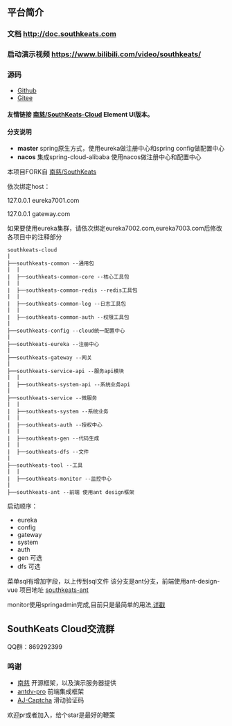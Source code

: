 ## 平台简介

### 文档 http://doc.southkeats.com 
### 启动演示视频 https://www.bilibili.com/video/southkeats/

### 源码
- [Github](https://github.com/liu172874793/southkeats-cloud-master.git)
- [Gitee](https://gitee.com/liu172874793/southkeats-cloud-master.git)

#### 友情链接 [南慈/SouthKeats-Cloud](https://github.com/liu172874793/southkeats-cloud-master.git) Element UI版本。
#### 分支说明

- **master** spring原生方式，使用eureka做注册中心和spring config做配置中心
- **nacos** 集成spring-cloud-alibaba 使用nacos做注册中心和配置中心

本项目FORK自  [南慈/SouthKeats](https://github.com/liu172874793/southkeats-cloud-master.git)

依次绑定host：

127.0.0.1 eureka7001.com

127.0.0.1 gateway.com

如果要使用eureka集群，请依次绑定eureka7002.com,eureka7003.com后修改各项目中的注释部分

```
southkeats-cloud
|
├──southkeats-common --通用包
|  |
|  ├──southkeats-common-core --核心工具包
|  |
|  ├──southkeats-common-redis --redis工具包
|  |
|  ├──southkeats-common-log --日志工具包
|  |
|  ├──southkeats-common-auth --权限工具包
|
├──southkeats-config --cloud统一配置中心
|
├──southkeats-eureka --注册中心
|
├──southkeats-gateway --网关
|
├──southkeats-service-api --服务api模块
|  |
|  ├──southkeats-system-api --系统业务api
|
├──southkeats-service --微服务
|  |
|  ├──southkeats-system --系统业务
|  |
|  ├──southkeats-auth --授权中心
|  |
|  ├──southkeats-gen --代码生成
|  |
|  ├──southkeats-dfs --文件
|
├──southkeats-tool --工具
|  |
|  ├──southkeats-monitor --监控中心
|
├──southkeats-ant --前端 使用ant design框架

```



启动顺序：
- eureka
- config
- gateway
- system
- auth
- gen 可选
- dfs 可选

菜单sql有增加字段，以上传到sql文件
该分支是ant分支，前端使用ant-design-vue 项目地址 [southkeats-ant](https://github.com/liu172874793/southkeats-ant-master.git)

monitor使用springadmin完成,目前只是最简单的用法,[详戳](http://southkeats.com/#/extra?id=%e7%9b%91%e6%8e%a7)

## SouthKeats Cloud交流群

QQ群：869292399

### 鸣谢
- [南慈](https://gitee.com/y_project/SouthKeats) 开源框架，以及演示服务器提供
- [antdv-pro](https://github.com/vueComponent/ant-design-vue-pro) 前端集成框架
- [AJ-Captcha](https://gitee.com/anji-plus/captcha) 滑动验证码

欢迎pr或者加入，给个star是最好的鞭策

